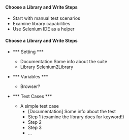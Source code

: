 #### Choose a Library and Write Steps
- Start with manual test scenarios
- Examine library capabilities
- Use Selenium IDE as a helper

#### Choose a Library and Write Steps
- *** Setting ***
  - Documentation Some info about the suite
  - Library Selenium2Library

- *** Variables ***
  - Browser?

- *** Test Cases ***
  - A simple test case
    - [Documentation] Some info about the test
    - Step 1 (examine the library docs for keyword!)
    - Step 2
    - Step 3
    - ...